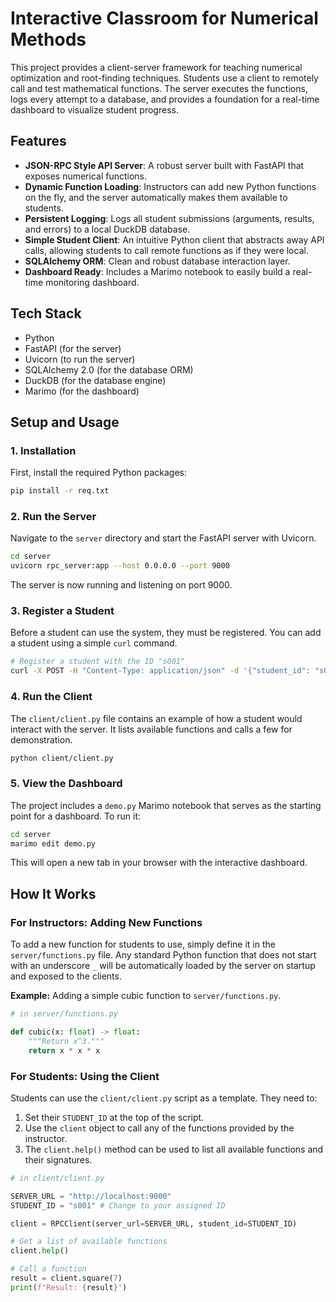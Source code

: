 # Interactive Classroom for Numerical Methods

This project provides a client-server framework for teaching numerical optimization and root-finding techniques. Students use a client to remotely call and test mathematical functions. The server executes the functions, logs every attempt to a database, and provides a foundation for a real-time dashboard to visualize student progress.

## Features

- **JSON-RPC Style API Server**: A robust server built with FastAPI that exposes numerical functions.
- **Dynamic Function Loading**: Instructors can add new Python functions on the fly, and the server automatically makes them available to students.
- **Persistent Logging**: Logs all student submissions (arguments, results, and errors) to a local DuckDB database.
- **Simple Student Client**: An intuitive Python client that abstracts away API calls, allowing students to call remote functions as if they were local.
- **SQLAlchemy ORM**: Clean and robust database interaction layer.
- **Dashboard Ready**: Includes a Marimo notebook to easily build a real-time monitoring dashboard.

## Tech Stack

- Python
- FastAPI (for the server)
- Uvicorn (to run the server)
- SQLAlchemy 2.0 (for the database ORM)
- DuckDB (for the database engine)
- Marimo (for the dashboard)

## Setup and Usage

### 1. Installation

First, install the required Python packages:

```bash
pip install -r req.txt
```

### 2. Run the Server

Navigate to the `server` directory and start the FastAPI server with Uvicorn.

```bash
cd server
uvicorn rpc_server:app --host 0.0.0.0 --port 9000
```

The server is now running and listening on port 9000.

### 3. Register a Student

Before a student can use the system, they must be registered. You can add a student using a simple `curl` command.

```bash
# Register a student with the ID "s001"
curl -X POST -H "Content-Type: application/json" -d '{"student_id": "s001"}' http://localhost:9000/admin/add-student
```

### 4. Run the Client

The `client/client.py` file contains an example of how a student would interact with the server. It lists available functions and calls a few for demonstration.

```bash
python client/client.py
```

### 5. View the Dashboard

The project includes a `demo.py` Marimo notebook that serves as the starting point for a dashboard. To run it:

```bash
cd server
marimo edit demo.py
```

This will open a new tab in your browser with the interactive dashboard.

## How It Works

### For Instructors: Adding New Functions

To add a new function for students to use, simply define it in the `server/functions.py` file. Any standard Python function that does not start with an underscore `_` will be automatically loaded by the server on startup and exposed to the clients.

**Example:** Adding a simple cubic function to `server/functions.py`.

```python
# in server/functions.py

def cubic(x: float) -> float:
    """Return x^3."""
    return x * x * x
```

### For Students: Using the Client

Students can use the `client/client.py` script as a template. They need to:
1.  Set their `STUDENT_ID` at the top of the script.
2.  Use the `client` object to call any of the functions provided by the instructor.
3.  The `client.help()` method can be used to list all available functions and their signatures.

```python
# in client/client.py

SERVER_URL = "http://localhost:9000"
STUDENT_ID = "s001" # Change to your assigned ID

client = RPCClient(server_url=SERVER_URL, student_id=STUDENT_ID)

# Get a list of available functions
client.help()

# Call a function
result = client.square(7)
print(f"Result: {result}")
```